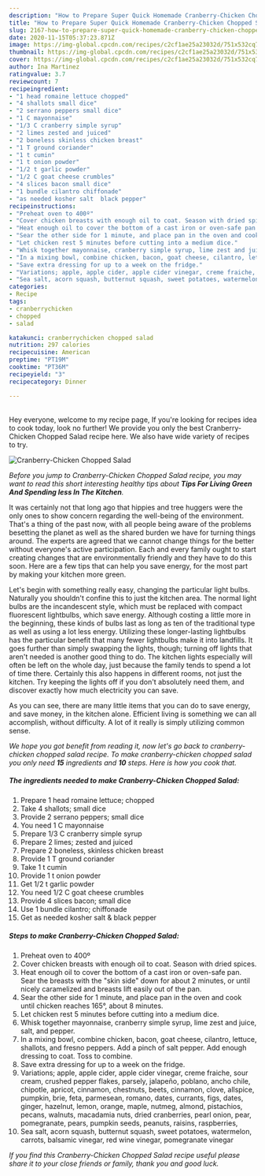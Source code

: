 ```yaml
---
description: "How to Prepare Super Quick Homemade Cranberry-Chicken Chopped Salad"
title: "How to Prepare Super Quick Homemade Cranberry-Chicken Chopped Salad"
slug: 2167-how-to-prepare-super-quick-homemade-cranberry-chicken-chopped-salad
date: 2020-11-15T05:37:23.871Z
image: https://img-global.cpcdn.com/recipes/c2cf1ae25a23032d/751x532cq70/cranberry-chicken-chopped-salad-recipe-main-photo.jpg
thumbnail: https://img-global.cpcdn.com/recipes/c2cf1ae25a23032d/751x532cq70/cranberry-chicken-chopped-salad-recipe-main-photo.jpg
cover: https://img-global.cpcdn.com/recipes/c2cf1ae25a23032d/751x532cq70/cranberry-chicken-chopped-salad-recipe-main-photo.jpg
author: Ina Martinez
ratingvalue: 3.7
reviewcount: 7
recipeingredient:
- "1 head romaine lettuce chopped"
- "4 shallots small dice"
- "2 serrano peppers small dice"
- "1 C mayonnaise"
- "1/3 C cranberry simple syrup"
- "2 limes zested and juiced"
- "2 boneless skinless chicken breast"
- "1 T ground coriander"
- "1 t cumin"
- "1 t onion powder"
- "1/2 t garlic powder"
- "1/2 C goat cheese crumbles"
- "4 slices bacon small dice"
- "1 bundle cilantro chiffonade"
- "as needed kosher salt  black pepper"
recipeinstructions:
- "Preheat oven to 400º"
- "Cover chicken breasts with enough oil to coat. Season with dried spices."
- "Heat enough oil to cover the bottom of a cast iron or oven-safe pan. Sear the breasts with the &#34;skin side&#34; down for about 2 minutes, or until nicely caramelized and breasts lift easily out of the pan."
- "Sear the other side for 1 minute, and place pan in the oven and cook until chicken reaches 165°, about 8 minutes."
- "Let chicken rest 5 minutes before cutting into a medium dice."
- "Whisk together mayonnaise, cranberry simple syrup, lime zest and juice, salt, and pepper."
- "In a mixing bowl, combine chicken, bacon, goat cheese, cilantro, lettuce, shallots, and fresno peppers. Add a pinch of salt pepper. Add enough dressing to coat. Toss to combine."
- "Save extra dressing for up to a week on the fridge."
- "Variations; apple, apple cider, apple cider vinegar, creme fraiche, sour cream, crushed pepper flakes, parsely, jalapeño, poblano, ancho chile, chipotle, apricot, cinnamon, chestnuts, beets, cinnamon, clove, allspice, pumpkin, brie, feta, parmesean, romano, dates, currants, figs, dates, ginger, hazelnut, lemon, orange, maple, nutmeg, almond, pistachios, pecans, walnuts, macadamia nuts, dried cranberries, pearl onion, pear, pomegranate, pears, pumpkin seeds, peanuts, raisins, raspberries,"
- "Sea salt, acorn squash, butternut squash, sweet potatoes, watermelon, carrots, balsamic vinegar, red wine vinegar, pomegranate vinegar"
categories:
- Recipe
tags:
- cranberrychicken
- chopped
- salad

katakunci: cranberrychicken chopped salad 
nutrition: 297 calories
recipecuisine: American
preptime: "PT19M"
cooktime: "PT36M"
recipeyield: "3"
recipecategory: Dinner

---
```

<br>
Hey everyone, welcome to my recipe page, If you're looking for recipes idea to cook today, look no further! We provide you only the best Cranberry-Chicken Chopped Salad recipe here. We also have wide variety of recipes to try.
<br>


![Cranberry-Chicken Chopped Salad](https://img-global.cpcdn.com/recipes/c2cf1ae25a23032d/751x532cq70/cranberry-chicken-chopped-salad-recipe-main-photo.jpg)

<i>Before you jump to Cranberry-Chicken Chopped Salad recipe, you may want to read this short interesting healthy tips about 
<strong>Tips For Living Green And Spending less In The Kitchen</strong>.</i>
</br>

It was certainly not that long ago that hippies and tree huggers were the only ones to show concern regarding the well-being of the environment. That's a thing of the past now, with all people being aware of the problems besetting the planet as well as the shared burden we have for turning things around. The experts are agreed that we cannot change things for the better without everyone's active participation. Each and every family ought to start creating changes that are environmentally friendly and they have to do this soon. Here are a few tips that can help you save energy, for the most part by making your kitchen more green.

Let's begin with something really easy, changing the particular light bulbs. Naturally you shouldn't confine this to just the kitchen area. The normal light bulbs are the incandescent style, which must be replaced with compact fluorescent lightbulbs, which save energy. Although costing a little more in the beginning, these kinds of bulbs last as long as ten of the traditional type as well as using a lot less energy. Utilizing these longer-lasting lightbulbs has the particular benefit that many fewer lightbulbs make it into landfills. It goes further than simply swapping the lights, though; turning off lights that aren't needed is another good thing to do. The kitchen lights especially will often be left on the whole day, just because the family tends to spend a lot of time there. Certainly this also happens in different rooms, not just the kitchen. Try keeping the lights off if you don't absolutely need them, and discover exactly how much electricity you can save.

As you can see, there are many little items that you can do to save energy, and save money, in the kitchen alone. Efficient living is something we can all accomplish, without difficulty. A lot of it really is simply utilizing common sense.


<i>We hope you got benefit from reading it, now let's go back to cranberry-chicken chopped salad recipe. To make cranberry-chicken chopped salad you only need <strong>15</strong> ingredients and <strong>10</strong> steps. Here is how you cook that.
</i>

##### The ingredients needed to make Cranberry-Chicken Chopped Salad:

1. Prepare 1 head romaine lettuce; chopped
1. Take 4 shallots; small dice
1. Provide 2 serrano peppers; small dice
1. You need 1 C mayonnaise
1. Prepare 1/3 C cranberry simple syrup
1. Prepare 2 limes; zested and juiced
1. Prepare 2 boneless, skinless chicken breast
1. Provide 1 T ground coriander
1. Take 1 t cumin
1. Provide 1 t onion powder
1. Get 1/2 t garlic powder
1. You need 1/2 C goat cheese crumbles
1. Provide 4 slices bacon; small dice
1. Use 1 bundle cilantro; chiffonade
1. Get as needed kosher salt &amp; black pepper


##### Steps to make Cranberry-Chicken Chopped Salad:

1. Preheat oven to 400º
1. Cover chicken breasts with enough oil to coat. Season with dried spices.
1. Heat enough oil to cover the bottom of a cast iron or oven-safe pan. Sear the breasts with the &#34;skin side&#34; down for about 2 minutes, or until nicely caramelized and breasts lift easily out of the pan.
1. Sear the other side for 1 minute, and place pan in the oven and cook until chicken reaches 165°, about 8 minutes.
1. Let chicken rest 5 minutes before cutting into a medium dice.
1. Whisk together mayonnaise, cranberry simple syrup, lime zest and juice, salt, and pepper.
1. In a mixing bowl, combine chicken, bacon, goat cheese, cilantro, lettuce, shallots, and fresno peppers. Add a pinch of salt pepper. Add enough dressing to coat. Toss to combine.
1. Save extra dressing for up to a week on the fridge.
1. Variations; apple, apple cider, apple cider vinegar, creme fraiche, sour cream, crushed pepper flakes, parsely, jalapeño, poblano, ancho chile, chipotle, apricot, cinnamon, chestnuts, beets, cinnamon, clove, allspice, pumpkin, brie, feta, parmesean, romano, dates, currants, figs, dates, ginger, hazelnut, lemon, orange, maple, nutmeg, almond, pistachios, pecans, walnuts, macadamia nuts, dried cranberries, pearl onion, pear, pomegranate, pears, pumpkin seeds, peanuts, raisins, raspberries,
1. Sea salt, acorn squash, butternut squash, sweet potatoes, watermelon, carrots, balsamic vinegar, red wine vinegar, pomegranate vinegar


<i>If you find this Cranberry-Chicken Chopped Salad recipe useful please share it to your close friends or family, thank you and good luck.</i>
